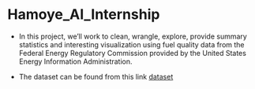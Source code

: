 # Hamoye_AI_Internship
- In this project, we’ll work to clean, wrangle, explore, provide summary statistics and interesting visualization using fuel quality data from the Federal Energy Regulatory Commission provided by the United States Energy Information Administration.

- The dataset can be found from this link [dataset]('http://bit.ly/HDSC-Dataset')
